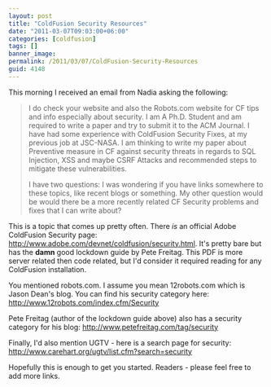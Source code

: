 ```yaml
---
layout: post
title: "ColdFusion Security Resources"
date: "2011-03-07T09:03:00+06:00"
categories: [coldfusion]
tags: []
banner_image: 
permalink: /2011/03/07/ColdFusion-Security-Resources
guid: 4148
---
```


This morning I received an email from Nadia asking the following:

<blockquote>
I do check your website and also the Robots.com website for CF tips and info especially about security.
I am A Ph.D. Student and am required to write a paper and try to submit it to the ACM Journal. I have had some experience with ColdFusion Security Fixes, at my previous job at JSC-NASA. I am thinking to write my paper about Preventive measure in CF against security threats in regards to SQL Injection, XSS and maybe CSRF Attacks and recommended steps to mitigate these vulnerabilities.

I have two questions: I was wondering if you have links somewhere to these topics, like recent blogs or something. My other question would be would there be a more recently related CF Security problems and fixes that I can write about?
</blockquote>

This is a topic that comes up pretty often. There <i>is</i> an official Adobe ColdFusion Security page: <a href="http://www.adobe.com/devnet/coldfusion/security.html">http://www.adobe.com/devnet/coldfusion/security.html</a>. It's pretty bare but has the <b>damn</b> good lockdown guide by Pete Freitag. This PDF is more server related then code related, but I'd consider it required reading for any ColdFusion installation. 

You mentioned robots.com. I assume you mean 12robots.com which is Jason Dean's blog. You can find his security category here: <a href="http://www.12robots.com/index.cfm/Security">http://www.12robots.com/index.cfm/Security</a>

Pete Freitag (author of the lockdown guide above) also has a security category for his blog: <a href="http://www.petefreitag.com/tag/security">http://www.petefreitag.com/tag/security</a>

Finally, I'd also mention UGTV - here is a search page for security: <a href="http://www.carehart.org/ugtv/list.cfm?search=security">http://www.carehart.org/ugtv/list.cfm?search=security</a>

Hopefully this is enough to get you started. Readers - please feel free to add more links.